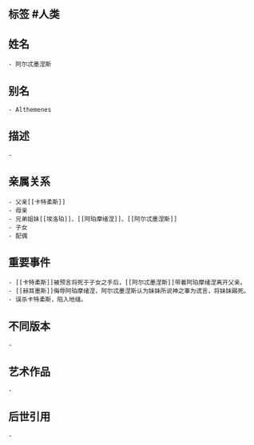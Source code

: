 ## 标签  #人类
## 姓名
	- 阿尔忒墨涅斯
## 别名
	- Althemenes
## 描述
	-
## 亲属关系
	- 父亲[[卡特柔斯]]
	- 母亲
	- 兄弟姐妹[[埃洛珀]]、[[阿珀摩绪涅]]、[[阿尔忒墨涅斯]]
	- 子女
	- 配偶
## 重要事件
	- [[卡特柔斯]]被预言将死于子女之手后，[[阿尔忒墨涅斯]]带着阿珀摩绪涅离开父亲。
	- [[赫耳墨斯]]侮辱阿珀摩绪涅，阿尔忒墨涅斯认为妹妹所说神之事为谎言，将妹妹踢死。
	- 误杀卡特柔斯，陷入地缝。
## 不同版本
	-
## 艺术作品
	-
## 后世引用
	-
